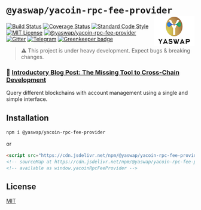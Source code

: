 # `@yaswap/yacoin-rpc-fee-provider` <img align="right" src="https://raw.githubusercontent.com/yaswap/chainabstractionlayer/master/yaswap-logo.png" height="80px" />

[![Build Status](https://travis-ci.com/liquality/chainabstractionlayer.svg?branch=master)](https://travis-ci.com/liquality/chainabstractionlayer)
[![Coverage Status](https://coveralls.io/repos/github/liquality/chainabstractionlayer/badge.svg?branch=master)](https://coveralls.io/github/liquality/chainabstractionlayer?branch=master)
[![Standard Code Style](https://img.shields.io/badge/codestyle-standard-brightgreen.svg)](https://github.com/standard/standard)
[![MIT License](https://img.shields.io/badge/license-MIT-brightgreen.svg)](../../LICENSE.md)
[![@yaswap/yacoin-rpc-fee-provider](https://img.shields.io/npm/dt/@yaswap/yacoin-rpc-fee-provider.svg)](https://npmjs.com/package/@yaswap/yacoin-rpc-fee-provider)
[![Gitter](https://img.shields.io/gitter/room/liquality/Lobby.svg)](https://gitter.im/liquality/Lobby?source=orgpage)
[![Telegram](https://img.shields.io/badge/chat-on%20telegram-blue.svg)](https://t.me/Liquality) [![Greenkeeper badge](https://badges.greenkeeper.io/liquality/chainabstractionlayer.svg)](https://greenkeeper.io/)

> :warning: This project is under heavy development. Expect bugs & breaking changes.

### :pencil: [Introductory Blog Post: The Missing Tool to Cross-Chain Development](https://medium.com/liquality/the-missing-tool-to-cross-chain-development-2ebfe898efa1)

Query different blockchains with account management using a single and simple interface.

## Installation

```bash
npm i @yaswap/yacoin-rpc-fee-provider
```

or

```html
<script src="https://cdn.jsdelivr.net/npm/@yaswap/yacoin-rpc-fee-provider@0.2.3/dist/yacoin-rpc-fee-provider.min.js"></script>
<!-- sourceMap at https://cdn.jsdelivr.net/npm/@yaswap/yacoin-rpc-fee-provider@0.2.3/dist/yacoin-rpc-fee-provider.min.js.map -->
<!-- available as window.yacoinRpcFeeProvider -->
```

## License

[MIT](../../LICENSE.md)
